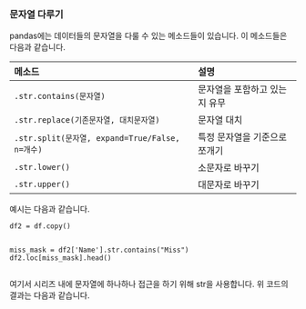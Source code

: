 <h3 id="문자열-다루기">문자열 다루기</h3>
<p>pandas에는 데이터들의 문자열을 다룰 수 있는 메소드들이 있습니다. 이 메소드들은 다음과 같습니다. </p>
<table>
<thead>
<tr>
<th align="left">메소드</th>
<th align="left">설명</th>
</tr>
</thead>
<tbody><tr>
<td align="left"><code>.str.contains(문자열)</code></td>
<td align="left">문자열을 포함하고 있는지 유무</td>
</tr>
<tr>
<td align="left"><code>.str.replace(기존문자열, 대치문자열)</code></td>
<td align="left">문자열 대치</td>
</tr>
<tr>
<td align="left"><code>.str.split(문자열, expand=True/False, n=개수)</code></td>
<td align="left">특정 문자열을 기준으로 쪼개기</td>
</tr>
<tr>
<td align="left"><code>.str.lower()</code></td>
<td align="left">소문자로 바꾸기</td>
</tr>
<tr>
<td align="left"><code>.str.upper()</code></td>
<td align="left">대문자로 바꾸기</td>
</tr>
</tbody></table>
<p>예시는 다음과 같습니다.</p>
<pre><code class="language-python">df2 = df.copy()

miss_mask = df2['Name'].str.contains(&quot;Miss&quot;)
df2.loc[miss_mask].head()</code></pre>
<p>여기서 시리즈 내에 문자열에 하나하나 접근을 하기 위해 str을 사용합니다.
위 코드의 결과는 다음과 같습니다.
<img alt="" src="https://velog.velcdn.com/images/1113mj/post/fe5c4630-0c01-46c8-ad99-5a2dbfb7fe35/image.png" /></p>